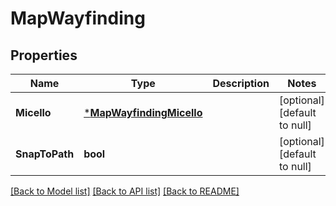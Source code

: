 # MapWayfinding

## Properties
Name | Type | Description | Notes
------------ | ------------- | ------------- | -------------
**Micello** | [***MapWayfindingMicello**](map_wayfinding_micello.md) |  | [optional] [default to null]
**SnapToPath** | **bool** |  | [optional] [default to null]

[[Back to Model list]](../README.md#documentation-for-models) [[Back to API list]](../README.md#documentation-for-api-endpoints) [[Back to README]](../README.md)

